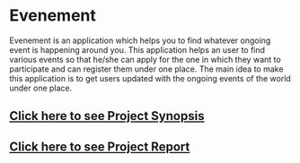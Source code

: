 # Evenement
Evenement is an application which helps you to find whatever ongoing event is happening around you. This application helps an user to find various events so that he/she can apply for the one in which they want to participate and can register them under one place.
The main idea to make this application is to get users updated with the ongoing events of the world under one place.

## <a href="https://docs.google.com/document/d/1FZm41kI_9htLDyiWwlRfHyezw_3fhNhu54LLxu1LDl4/edit?usp=sharing" targer="_blank">Click here to see Project Synopsis</a>

## <a href="https://docs.google.com/document/d/1ILGfAU-m2JmKEX37eaqyWzOwzuJveNgc_LlgtPujReo/edit?usp=sharing" target="_blank">Click here to see Project Report</a>
